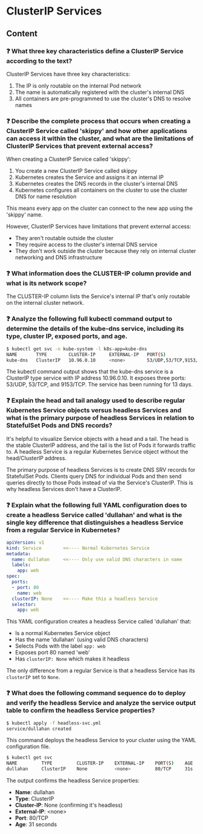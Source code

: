 # ClusterIP Services

## Content

### ❓ What three key characteristics define a ClusterIP Service according to the text?
ClusterIP Services have three key characteristics:

1. The IP is only routable on the internal Pod network
2. The name is automatically registered with the cluster's internal DNS
3. All containers are pre-programmed to use the cluster's DNS to resolve names

### ❓ Describe the complete process that occurs when creating a ClusterIP Service called 'skippy' and how other applications can access it within the cluster, and what are the limitations of ClusterIP Services that prevent external access?
When creating a ClusterIP Service called 'skippy':

1. You create a new ClusterIP Service called skippy
2. Kubernetes creates the Service and assigns it an internal IP
3. Kubernetes creates the DNS records in the cluster's internal DNS
4. Kubernetes configures all containers on the cluster to use the cluster DNS for name resolution

This means every app on the cluster can connect to the new app using the 'skippy' name.

However, ClusterIP Services have limitations that prevent external access:
- They aren't routable outside the cluster
- They require access to the cluster's internal DNS service
- They don't work outside the cluster because they rely on internal cluster networking and DNS infrastructure

### ❓ What information does the CLUSTER-IP column provide and what is its network scope?
The CLUSTER-IP column lists the Service's internal IP that's only routable on the internal cluster network.

### ❓ Analyze the following full kubectl command output to determine the details of the kube-dns service, including its type, cluster IP, exposed ports, and age.
```bash
$ kubectl get svc -n kube-system -l k8s-app=kube-dns
NAME       TYPE        CLUSTER-IP     EXTERNAL-IP   PORT(S)                  AGE
kube-dns   ClusterIP   10.96.0.10     <none>        53/UDP,53/TCP,9153/TCP   13d
```

The kubectl command output shows that the kube-dns service is a ClusterIP type service with IP address 10.96.0.10. It exposes three ports: 53/UDP, 53/TCP, and 9153/TCP. The service has been running for 13 days.

### ❓ Explain the head and tail analogy used to describe regular Kubernetes Service objects versus headless Services and what is the primary purpose of headless Services in relation to StatefulSet Pods and DNS records?
It's helpful to visualize Service objects with a head and a tail. The head is the stable ClusterIP address, and the tail is the list of Pods it forwards traffic to. A headless Service is a regular Kubernetes Service object without the head/ClusterIP address.

The primary purpose of headless Services is to create DNS SRV records for StatefulSet Pods. Clients query DNS for individual Pods and then send queries directly to those Pods instead of via the Service's ClusterIP. This is why headless Services don't have a ClusterIP.

### ❓ Explain what the following full YAML configuration does to create a headless Service called 'dullahan' and what is the single key difference that distinguishes a headless Service from a regular Service in Kubernetes?
```yaml
apiVersion: v1
kind: Service        <<---- Normal Kubernetes Service
metadata:
  name: dullahan     <<---- Only use valid DNS characters in name
  labels:
    app: web
spec:
  ports:
  - port: 80
    name: web
  clusterIP: None    <<---- Make this a headless Service
  selector:
    app: web
```

This YAML configuration creates a headless Service called 'dullahan' that:
- Is a normal Kubernetes Service object
- Has the name 'dullahan' (using valid DNS characters)
- Selects Pods with the label `app: web`
- Exposes port 80 named 'web'
- Has `clusterIP: None` which makes it headless

The only difference from a regular Service is that a headless Service has its `clusterIP` set to `None`.

### ❓ What does the following command sequence do to deploy and verify the headless Service and analyze the service output table to confirm the headless Service properties?
```bash
$ kubectl apply -f headless-svc.yml
service/dullahan created
```

This command deploys the headless Service to your cluster using the YAML configuration file.

```bash
$ kubectl get svc
NAME         TYPE         CLUSTER-IP    EXTERNAL-IP    PORT(S)    AGE
dullahan     ClusterIP    None          <none>         80/TCP     31s
```

The output confirms the headless Service properties:
- **Name**: dullahan
- **Type**: ClusterIP
- **Cluster-IP**: None (confirming it's headless)
- **External-IP**: \<none\>
- **Port**: 80/TCP
- **Age**: 31 seconds

